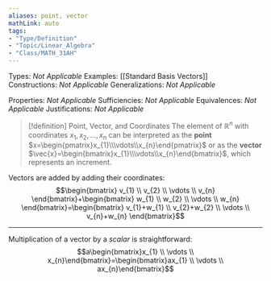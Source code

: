 ```yaml
---
aliases: point, vector
mathLink: auto
tags:
- "Type/Definition"
- "Topic/Linear_Algebra"
- "Class/MATH_31AH"
---
```

Types: <i>Not Applicable</i>
Examples: [[Standard Basis Vectors]]
Constructions: <i>Not Applicable</i>
Generalizations: <i>Not Applicable</i>

Properties: <i>Not Applicable</i>
Sufficiencies: <i>Not Applicable</i>
Equivalences: <i>Not Applicable</i>
Justifications: <i>Not Applicable</i>

> [!definition] Point, Vector, and Coordinates
> The element of $\mathbb{R}^n$ with coordinates $x_{1},x_{2},\dots,x_{n}$ can be interpreted as the **point** $x=\begin{pmatrix}x_{1}\\\vdots\\x_{n}\end{pmatrix}$ or as the **vector** $\vec{x}=\begin{bmatrix}x_{1}\\\vdots\\x_{n}\end{bmatrix}$, which represents an increment.  

Vectors are added by adding their coordinates:
$$\begin{bmatrix}
v_{1} \\
v_{2} \\
\vdots \\
v_{n}
\end{bmatrix}+\begin{bmatrix}
w_{1} \\
w_{2} \\
\vdots \\
w_{n}
\end{bmatrix}=\begin{bmatrix}
v_{1}+w_{1} \\
v_{2}+w_{2} \\
\vdots \\
v_{n}+w_{n}
\end{bmatrix}$$

---

Multiplication of a vector by a *scalar* is straightforward:
$$a\begin{bmatrix}x_{1} \\
\vdots \\
x_{n}\end{bmatrix}=\begin{bmatrix}ax_{1} \\
\vdots \\
ax_{n}\end{bmatrix}$$
